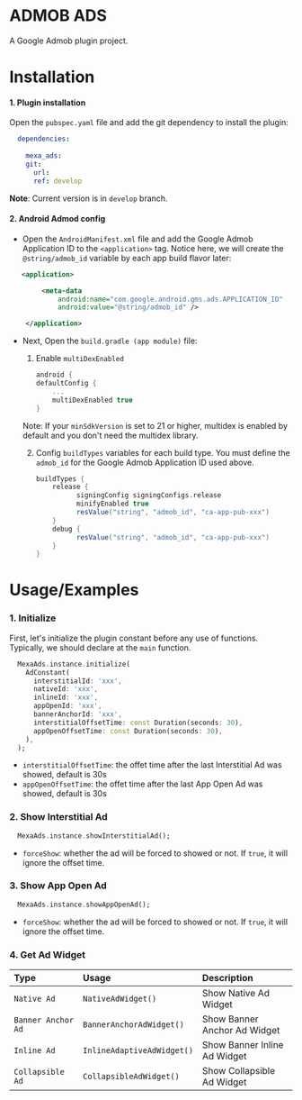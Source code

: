# ADMOB ADS

A Google Admob plugin project.

# Installation

#### 1. Plugin installation

Open the `pubspec.yaml` file and add the git dependency to install the plugin:

```yaml
  dependencies:
    
    mexa_ads:
    git:
      url: 
      ref: develop
```
    
**Note**: Current version is in `develop` branch.
    
#### 2. Android Admod config

- Open the `AndroidManifest.xml` file and add the Google Admob Application ID to the `<application>` tag. Notice here, we will create the `@string/admob_id` variable by each app build flavor later: 
```xml
   <application>

        <meta-data
            android:name="com.google.android.gms.ads.APPLICATION_ID"
            android:value="@string/admob_id" />

    </application>
```

- Next, Open the `build.gradle (app module)`  file:

    1. Enable `multiDexEnabled` 


        ```gradle
        android {
        defaultConfig {
            ...
            multiDexEnabled true
        }
        ```

  Note: If your `minSdkVersion` is set to 21 or higher, multidex is enabled by default and you don't need the multidex library.

  2. Config `buildTypes` variables for each build type. You must define the  `admob_id` for the Google Admob Application ID used above.
 

        ```gradle
        buildTypes {
            release {
                  signingConfig signingConfigs.release
                  minifyEnabled true
                  resValue("string", "admob_id", "ca-app-pub-xxx")
            }
            debug {
                  resValue("string", "admob_id", "ca-app-pub-xxx")
            }
        }
        
        ```


# Usage/Examples

  ### 1. Initialize 

First, let's initialize the plugin constant before any use of functions. Typically, we should declare at the `main` function.

```dart
  MexaAds.instance.initialize(
    AdConstant(
      interstitialId: 'xxx',
      nativeId: 'xxx',
      inlineId: 'xxx',
      appOpenId: 'xxx',
      bannerAnchorId: 'xxx',
      interstitialOffsetTime: const Duration(seconds: 30),
      appOpenOffsetTime: const Duration(seconds: 30),
    ),
  );
```

+ `interstitialOffsetTime`: the offet time after the last Interstitial Ad was showed, default is 30s
+ `appOpenOffsetTime`: the offet time after the last App Open Ad was showed, default is 30s

### 2. Show Interstitial Ad
  ```dart
    MexaAds.instance.showInterstitialAd();
  ``` 
    
+ `forceShow`: whether the ad will be forced to showed or not. If `true`, it will ignore the offset time.

### 3. Show App Open Ad
  ```dart
    MexaAds.instance.showAppOpenAd();
  ``` 
    
+ `forceShow`: whether the ad will be forced to showed or not. If `true`, it will ignore the offset time.

### 4. Get Ad Widget

| Type | Usage   | Description                |
| :-------- | :------- | :------------------------- |
| `Native Ad` | `NativeAdWidget()` | Show Native Ad Widget |
| `Banner Anchor Ad` | `BannerAnchorAdWidget()` | Show Banner Anchor Ad Widget |
| `Inline Ad` | `InlineAdaptiveAdWidget()` | Show Banner Inline Ad Widget |
| `Collapsible Ad` | `CollapsibleAdWidget()` | Show Collapsible Ad Widget |



